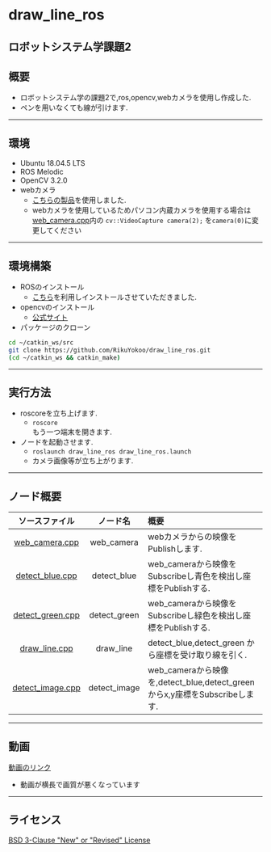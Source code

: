 # draw_line_ros
ロボットシステム学課題2
---
## 概要  
- ロボットシステム学の課題2で,ros,opencv,webカメラを使用し作成した.  
- ペンを用いなくても線が引けます.
---
## 環境  
- Ubuntu 18.04.5 LTS  
- ROS Melodic
- OpenCV 3.2.0  
- webカメラ 
  - [こちらの製品](http://www.sac-corp.jp/product/contents/actioncam/ac200.html)を使用しました.  
  - webカメラを使用しているためパソコン内蔵カメラを使用する場合は[web_camera.cpp](https://github.com/RikuYokoo/draw_line_ros/blob/main/src/web_camera.cpp)内の
  `cv::VideoCapture camera(2);`
  を`camera(0)`に変更してください  
---
## 環境構築  
- ROSのインストール
  - [こちら](https://github.com/ryuichiueda/ros_setup_scripts_Ubuntu18.04_desktop)を利用しインストールさせていただきました.  
- opencvのインストール  
  - [公式サイト](https://opencv.org/)  
- パッケージのクローン
```sh
cd ~/catkin_ws/src  
git clone https://github.com/RikuYokoo/draw_line_ros.git  
(cd ~/catkin_ws && catkin_make)  
```
---
## 実行方法
- roscoreを立ち上げます.
  - `roscore`  
もう一つ端末を開きます.  
- ノードを起動させます.
  - `roslaunch draw_line_ros draw_line_ros.launch`  
  - カメラ画像等が立ち上がります.  
---
## ノード概要
|ソースファイル|ノード名|概要|
|:--:|:--:|:--|
|[web_camera.cpp](https://github.com/RikuYokoo/draw_line_ros/blob/main/src/web_camera.cpp)|web_camera|webカメラからの映像をPublishします.|
|[detect_blue.cpp](https://github.com/RikuYokoo/draw_line_ros/blob/main/src/detect_blue.cpp)|detect_blue|web_cameraから映像をSubscribeし青色を検出し座標をPublishする.|
|[detect_green.cpp](https://github.com/RikuYokoo/draw_line_ros/blob/main/src/detect_green.cpp)|detect_green|web_cameraから映像をSubscribeし緑色を検出し座標をPublishする.|
|[draw_line.cpp](https://github.com/RikuYokoo/draw_line_ros/blob/main/src/draw_line.cpp)|draw_line|detect_blue,detect_green から座標を受け取り線を引く.|
|[detect_image.cpp](https://github.com/RikuYokoo/draw_line_ros/blob/main/src/detect_image.cpp)|detect_image|web_cameraから映像を,detect_blue,detect_greenからx,y座標をSubscribeします.|

---
## 動画
[動画のリンク](https://www.youtube.com/watch?v=3omE_8d17WQ)
 - 動画が横長で画質が悪くなっています

---
## ライセンス
[BSD 3-Clause "New" or "Revised" License](https://github.com/RikuYokoo/draw_line_ros/blob/main/LICENSE)
